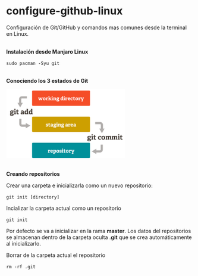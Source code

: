 # configure-github-linux
Configuración de Git/GitHub y comandos mas comunes desde la terminal en Linux.

<br><b>Instalación desde Manjaro Linux</b>

    sudo pacman -Syu git
        
<br><b>Conociendo los 3 estados de Git</b>

<img src="https://github.com/kabirna/configure-github-linux/raw/master/images/3estados.png" width="320px">


<br><b>Creando repositorios</b>

Crear una carpeta e inicializarla como un nuevo repositorio:

    git init [directory]
    
Incializar la carpeta actual como un repositorio

    git init
    
Por defecto se va a inicializar en la rama <b>master</b>. Los datos del repositorios se almacenan dentro de la carpeta oculta .<b>git</b> que se crea automáticamente al inicializarlo.

Borrar de la carpeta actual el repositorio

    rm -rf .git
